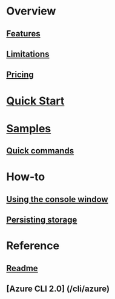 # Overview
## [Features](acc-features.md)
## [Limitations](acc-limitations.md)
## [Pricing](acc-pricing.md)

# [Quick Start](acc-quickstart.md)

# [Samples](cli-scripts.md)
## [Quick commands](quick-commands.md)

# How-to
## [Using the console window](How-to\acc-use-console-window.md)
## [Persisting storage](How-to\acc-persisting-storage.md)

# Reference
## [Readme](readme.md)
## [Azure CLI 2.0] (/cli/azure) 



